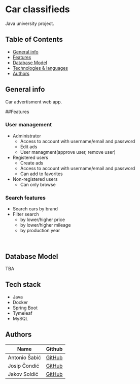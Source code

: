 # Car classifieds

Java university project.

## Table of Contents

  - [General info](#general-info)
  - [Features](#features)
  - [Database Model](#database-model)
  - [Technologies & languages](#technologies--languages)
  - [Authors](#authors)

## General info
<p>Car advertisment web app.</p>

##Features

 <b><h3>User management</h3></b>
 <ul><li>Administrator<ul>
 <li>Access to account with username/email and password
 <li>Edit ads
 <li>User managment(approve user, remove user)
 </ul>
 <li>Registered users<ul>
 <li>Create ads
 <li>Access to account with username/email and password
 <li>Can add to favorites
 </ul>
 <li>Non-registered users<ul>
 <li>Can only browse
 </ul></ul>
 <b><h3>Search features</h3></b>
 <ul><li>Search cars by brand
 <li>Filter search<ul>
 <li>by lower/higher price
 <li>by lower/higher mileage
 <li>by production year</ul></ul>
 

 <br>

## Database Model
TBA
## Tech stack


* Java
* Docker
* Spring Boot
* Tymeleaf
* MySQL

## Authors

| Name            | Github                                        |
| --------------- | --------------------------------------------- |
| Antonio Šabić    | [GitHub](https://github.com/ansabic)      |
| Josip Čondić  | [GitHub](https://github.com/ararune) |
| Jakov Soldić  | [GitHub](https://github.com/JakovSoldic) |
